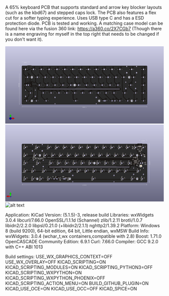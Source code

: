 A 65% keyboard PCB that supports standard and arrow key blocker layouts (such as the kbd67) and stepped caps lock. The PCB also features a flex cut for a softer typing experience. Uses USB type C and has a ESD protection diode. PCB is tested and working. A matching case model can be found here via the fusion 360 link: https://a360.co/2X7CGb7 (Though there is a name engraving for myself in the top right that needs to be changed if you don't want it).

![alt text](https://github.com/EinShides/Orion65-C/blob/main/PCB%20Renders/Front.png?raw=true)
![alt text](https://github.com/EinShides/Orion65-C/blob/main/PCB%20Renders/Back.png?raw=true)
![alt text](https://github.com/EinShides/Orion65-C/blob/main/PCB%20Renders/build.jpg?raw=true)


Application: KiCad
Version: (5.1.5)-3, release build
Libraries:
    wxWidgets 3.0.4
    libcurl/7.66.0 OpenSSL/1.1.1d (Schannel) zlib/1.2.11 brotli/1.0.7 libidn2/2.2.0 libpsl/0.21.0 (+libidn2/2.1.1) nghttp2/1.39.2
Platform: Windows 8 (build 9200), 64-bit edition, 64 bit, Little endian, wxMSW
Build Info:
    wxWidgets: 3.0.4 (wchar_t,wx containers,compatible with 2.8)
    Boost: 1.71.0
    OpenCASCADE Community Edition: 6.9.1
    Curl: 7.66.0
    Compiler: GCC 9.2.0 with C++ ABI 1013

Build settings:
    USE_WX_GRAPHICS_CONTEXT=OFF
    USE_WX_OVERLAY=OFF
    KICAD_SCRIPTING=ON
    KICAD_SCRIPTING_MODULES=ON
    KICAD_SCRIPTING_PYTHON3=OFF
    KICAD_SCRIPTING_WXPYTHON=ON
    KICAD_SCRIPTING_WXPYTHON_PHOENIX=OFF
    KICAD_SCRIPTING_ACTION_MENU=ON
    BUILD_GITHUB_PLUGIN=ON
    KICAD_USE_OCE=ON
    KICAD_USE_OCC=OFF
    KICAD_SPICE=ON
